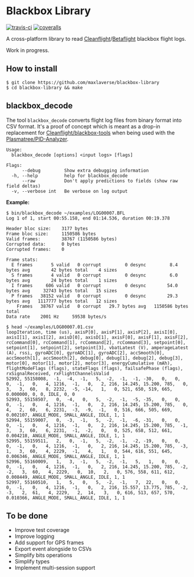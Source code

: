 # Blackbox Library

[![travis-ci](https://travis-ci.org/maxlaverse/blackbox-library.svg?branch=master)](https://travis-ci.org/maxlaverse/blackbox-library)
[![coveralls](https://coveralls.io/repos/github/maxlaverse/blackbox-library/badge.svg?branch=master)](https://coveralls.io/github/maxlaverse/blackbox-library?branch=master)

A cross-platform library to read [Cleanflight]/[Betaflight] blackbox flight logs.

Work in progress.

## How to install
```
$ git clone https://github.com/maxlaverse/blackbox-library
$ cd blackbox-library && make
```

## blackbox_decode
The tool `blackbox_decode` converts flight log files from binary format into CSV format.
It's a proof of concept which is meant as a drop-in replacement for [Cleanflight/blackbox-tools] when being used with the [Plasmatree/PID-Analyzer].

```
Usage:
  blackbox_decode [options] <input logs> [flags]

Flags:
      --debug         Show extra debugging information
  -h, --help          help for blackbox_decode
      --raw           Don't apply predictions to fields (show raw field deltas)
  -v, --verbose int   Be verbose on log output
```

**Example:**
```
$ bin/blackbox_decode ~/examples/LOG00007.BFL
Log 1 of 1, start 00:55.158, end 01:14.536, duration 00:19.378

Header bloc size:    3177 bytes
Frame bloc size:     1150586 bytes
Valid frames:        38767 (1150586 bytes)
Corrupted data:      0 bytes
Corrupted frames:    0

Frame stats:
  E frames       5 valid   0 corrupt         0 desync         8.4 bytes avg        42 bytes total    4 sizes
  S frames       4 valid   0 corrupt         0 desync         6.0 bytes avg        24 bytes total    1 sizes
  I frames     606 valid   0 corrupt         0 desync        54.0 bytes avg     32743 bytes total   15 sizes
  P frames   38152 valid   0 corrupt         0 desync        29.3 bytes avg   1117777 bytes total   12 sizes
    Frames   38767 valid   0 corrupt   29.7 bytes avg   1150586 bytes total
Data rate	 2001 Hz	 59538 bytes/s

$ head ~/examples/LOG00007.01.csv
loopIteration, time (us), axisP[0], axisP[1], axisP[2], axisI[0], axisI[1], axisI[2], axisD[0], axisD[1], axisF[0], axisF[1], axisF[2], rcCommand[0], rcCommand[1], rcCommand[2], rcCommand[3], setpoint[0], setpoint[1], setpoint[2], setpoint[3], vbatLatest (V), amperageLatest (A), rssi, gyroADC[0], gyroADC[1], gyroADC[2], accSmooth[0], accSmooth[1], accSmooth[2], debug[0], debug[1], debug[2], debug[3], motor[0], motor[1], motor[2], motor[3], energyCumulative (mAh), flightModeFlags (flags), stateFlags (flags), failsafePhase (flags), rxSignalReceived, rxFlightChannelsValid
52992, 55158008,  -1,  -4,  -1,   5,  -2,  -1,  -1, -30,   0,   0,   0,  -1,   0,   4, 1216,  -1,   0,   2, 216, 14.245, 15.200, 785,   0,   3,   3,  60,   8, 2232,  -5, -14,   1,   0, 521, 650, 519, 665, 0.000000, 0, 0, IDLE, 0, 0
52993, 55158507,   0,  -4,   0,   5,  -2,  -1,  -5, -35,   0,   0,   0,  -1,   0,   4, 1216,  -1,   0,   2, 216, 14.245, 15.200, 785,   0,   4,   2,  60,   6, 2231,  -3,  -9,  -1,   0, 516, 666, 505, 669, 0.002107, ANGLE_MODE, SMALL_ANGLE, IDLE, 1, 1
52994, 55159007,   0,  -3,  -1,   5,  -2,  -1,  -6, -31,   0,   0,   0,  -1,   0,   4, 1216,  -1,   0,   2, 216, 14.245, 15.200, 785,  -1,   3,   3,  60,   6, 2231,  -1,  -2,   0,   0, 525, 658, 512, 661, 0.004218, ANGLE_MODE, SMALL_ANGLE, IDLE, 1, 1
52995, 55159511,   2,   0,  -1,   5,  -2,  -1,  -2, -19,   0,   0,   0,  -1,   0,   4, 1216,  -1,   0,   2, 216, 14.245, 15.200, 785,  -3,   1,   3,  60,   4, 2229,  -1,   4,   1,   0, 544, 616, 551, 645, 0.006346, ANGLE_MODE, SMALL_ANGLE, IDLE, 1, 1
52996, 55160009,   1,   3,  -1,   5,  -2,  -1,   5,   1,   0,   0,   0,  -1,   0,   4, 1216,  -1,   0,   2, 216, 14.245, 15.200, 785,  -2,  -2,   3,  60,   4, 2229,   0,  10,   2,   0, 576, 558, 611, 612, 0.008449, ANGLE_MODE, SMALL_ANGLE, IDLE, 1, 1
52997, 55160510,   1,   5,   0,   5,  -2,  -1,   7,  22,   0,   0,   0,  -1,   0,   4, 1216,  -1,   0,   2, 216, 15.557, 13.775, 785,  -2,  -3,   2,  61,   4, 2229,   2,  14,   3,   0, 616, 513, 657, 570, 0.010366, ANGLE_MODE, SMALL_ANGLE, IDLE, 1, 1
```

## To be done
* Improve test coverage
* Improve logging
* Add support for GPS frames
* Export event alongside to CSVs
* Simplify bits operations
* Simplify types
* Implement multi-session support

[Cleanflight]: https://github.com/cleanflight/cleanflight
[Betaflight]: https://github.com/betaflight/betaflight
[Cleanflight/blackbox-tools]: https://github.com/cleanflight/blackbox-tools
[Plasmatree/PID-Analyzer]: https://github.com/Plasmatree/PID-Analyzer